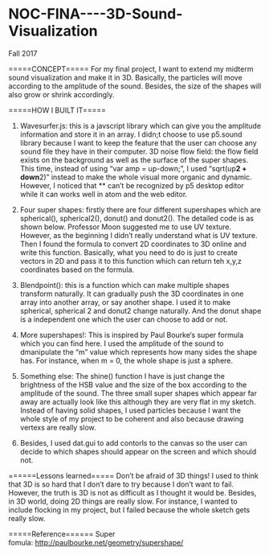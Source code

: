 # NOC-FINA----3D-Sound-Visualization
Fall 2017

=====CONCEPT=====
  For my final project, I want to extend my midterm sound visualization and make it in 3D. Basically, the particles will move according to the amplitude of the sound. Besides, the size of the shapes will also grow or shrink accordingly.

=====HOW I BUILT IT=====
1. Wavesurfer.js: this is a javscript library which can give you the amplitude information and store it in an array. I didn;t choose to use p5.sound library because I want to keep the feature that the user can choose any sound file they have in their computer.
3D noise flow field: the flow field exists on the background as well as the surface of the super shapes. This time, instead of using “var amp = up-down;”, I used “sqrt(up**2 + down**2)” instead to make the whole visual more organic and dynamic. However, I noticed that ** can’t be recognized by p5 desktop editor while it can works well in atom and the web editor.

2. Four super shapes: firstly there are four different supershapes which are spherical(), spherical2(), donut() and donut2(). The detailed code is as shown below. Professor Moon suggested me to use UV texture. However, as the beginning I didn’t really understand what is UV texture. Then I found the formula to convert 2D coordinates to 3D online and write this function. Basically, what you need to do is just to create vectors in 2D and pass it to this function which can return teh x,y,z coordinates based on the formula.

3. Blendpoint(): this is a function which can make multiple shapes transform naturally. It can gradually push the 3D coordinates in one array into another array, or say another shape. I used it to make spherical, spherical 2 and donut2 change naturally. And the donut shape is a independent one which the user can choose to add or not.

4. More supershapes!: This is inspired by Paul Bourke‘s super formula which you can find here. I used the amplitude of the sound to dmanipulate the “m” value which represents how many sides the shape has. For instance, when m = 0, the whole shape is just a sphere.

5. Something else: The shine() function I have is just change the brightness of the HSB value and the size of the box according to the amplitude of the sound. The three small super shapes which appear far away are actually look like this although they are very flat in my sketch. Instead of having solid shapes, I used particles because I want the whole style of my project to be coherent and also because drawing vertexs are really slow.

6. Besides, I used dat.gui to add contorls to the canvas so the user can decide to which shapes should appear on the screen and which should not.

======Lessons learned=====
  Don’t be afraid of 3D things! I used to think that 3D is so hard that I don’t dare to try because I don’t want to fail. However, the truth is 3D is not as difficult as I thought it would be. Besides, in 3D world, doing 2D things are really slow. For instance, I wanted to include flocking in my project, but I failed because the whole sketch gets really slow.

=====Reference======
  Super fomula: http://paulbourke.net/geometry/supershape/
